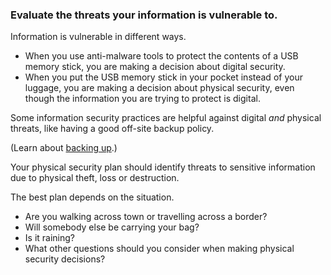 [Title]: # (Digital or physical?)
[Order]: # (2)

### Evaluate the threats your information is vulnerable to. 

Information is vulnerable in different ways. 

* When you use anti-malware tools to protect the contents of a USB memory stick, you are making a decision about digital security. 
* When you put the USB memory stick in your pocket instead of your luggage, you are making a decision about physical security, even though the information you are trying to protect is digital. 

Some information security practices are helpful against digital *and* physical threats, like having a good off-site backup policy. 

(Learn about [backing up](umbrella://lesson/backing-up).)

Your physical security plan should identify threats to sensitive information due to physical theft, loss or destruction. 

The best plan depends on the situation. 

* Are you walking across town or travelling across a border? 
* Will somebody else be carrying your bag? 
* Is it raining? 
* What other questions should you consider when making physical security decisions?
